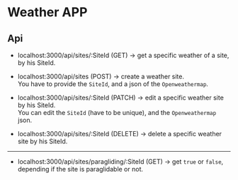 # Weather APP


## Api


* localhost:3000/api/sites/:SiteId (GET) -> get a specific weather of a site, by his SiteId.  

* localhost:3000/api/sites (POST) -> create a weather site.  
You have to provide the `SiteId`, and a json of the `Openweathermap`.  


* localhost:3000/api/sites/:SiteId (PATCH) -> edit a specific weather site by his SiteId.  
You can edit the `SiteId` (have to be unique), and the `Openweathermap` json.  


* localhost:3000/api/sites/:SiteId (DELETE) -> delete a specific weather site by his SiteId.  

------------------------------

* localhost:3000/api/sites/paragliding/:SiteId (GET) -> get `true` or `false`, depending if the site is paraglidable or not.
